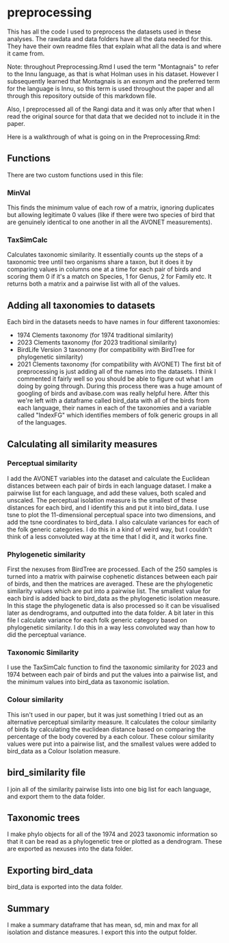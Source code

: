 # preprocessing

This has all the code I used to preprocess the datasets used in these analyses. The rawdata and data folders have all the data needed for this. They have their own readme files that explain what all the data is and where it came from.

Note: throughout Preprocessing.Rmd I used the term "Montagnais" to refer to the Innu language, as that is what Holman uses in his dataset. However I subsequently learned that Montagnais is an exonym and the preferred term for the language is Innu, so this term is used throughout the paper and all through this repository outside of this markdown file.

Also, I preprocessed all of the Rangi data and it was only after that when I read the original source for that data that we decided not to include it in the paper.

Here is a walkthrough of what is going on in the Preprocessing.Rmd:

## Functions

There are two custom functions used in this file:

### MinVal

This finds the minimum value of each row of a matrix, ignoring duplicates but allowing legitimate 0 values (like if there were two species of bird that are genuinely identical to one another in all the AVONET measurements).

### TaxSimCalc

Calculates taxonomic similarity. It essentially counts up the steps of a taxonomic tree until two organisms share a taxon, but it does it by comparing values in columns one at a time for each pair of birds and scoring them 0 if it's a match on Species, 1 for Genus, 2 for Family etc. It returns both a matrix and a pairwise list with all of the values.

## Adding all taxonomies to datasets

Each bird in the datasets needs to have names in four different taxonomies:
- 1974 Clements taxonomy (for 1974 traditional similarity)
- 2023 Clements taxonomy (for 2023 traditional similarity)
- BirdLife Version 3 taxonomy (for compatibility with BirdTree for phylogenetic similarity)
- 2021 Clements taxonomy (for compatibility with AVONET)
The first bit of preprocessing is just adding all of the names into the datasets. I think I commented it fairly well so you should be able to figure out what I am doing by going through. During this process there was a huge amount of googling of birds and avibase.com was really helpful here. 
After this we're left with a dataframe called bird_data with all of the birds from each language, their names in each of the taxonomies and a variable called "IndexFG" which identifies members of folk generic groups in all of the languages.

## Calculating all similarity measures 

### Perceptual similarity

I add the AVONET variables into the dataset and calculate the Euclidean distances between each pair of birds in each language dataset. I make a pairwise list for each language, and add these values, both scaled and unscaled. The perceptual isolation measure is the smallest of these distances for each bird, and I identify this and put it into bird_data.
I use tsne to plot the 11-dimensional perceptual space into two dimensions, and add the tsne coordinates to bird_data.
I also calculate variances for each of the folk generic categories. I do this in a kind of weird way, but I couldn't think of a less convoluted way at the time that I did it, and it works fine.


### Phylogenetic similarity

First the nexuses from BirdTree are processed. Each of the 250 samples is turned into a matrix with pairwise cophenetic distances between each pair of birds, and then the matrices are averaged. These are the phylogenetic similarity values which are put into a pairwise list. The smallest value for each bird is added back to bird_data as the phylogenetic isolation measure.
In this stage the phylogenetic data is also processed so it can be visualised later as dendrograms, and outputted into the data folder.
A bit later in this file I calculate variance for each folk generic category based on phylogenetic similarity. I do this in a way less convoluted way than how to did the perceptual variance.

### Taxonomic Similarity

I use the TaxSimCalc function to find the taxonomic similarity for 2023 and 1974 between each pair of birds and put the values into a pairwise list, and the minimum values into bird_data as taxonomic isolation.

### Colour similarity

This isn't used in our paper, but it was just something I tried out as an alternative perceptual similarity measure. It calculates the colour similarity of birds by calculating the euclidean distance based on comparing the percentage of the body covered by a each colour. These colour similarity values were put into a pairwise list, and the smallest values were added to bird_data as a Colour Isolation measure.

## bird_similarity file

I join all of the similarity pairwise lists into one big list for each language, and export them to the data folder.

## Taxonomic trees

I make phylo objects for all of the 1974 and 2023 taxonomic information so that it can be read as a phylogenetic tree or plotted as a dendrogram. These are exported as nexuses into the data folder.

## Exporting bird_data

bird_data is exported into the data folder.

## Summary

I make a summary dataframe that has mean, sd, min and max for all isolation and distance measures. I export this into the output folder.




